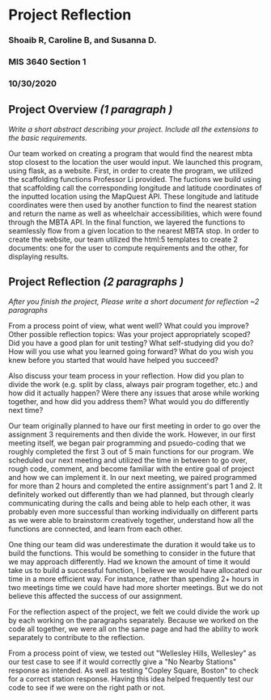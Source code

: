 # Project Reflection
### Shoaib R, Caroline B, and Susanna D.
### MIS 3640 Section 1
### 10/30/2020


## Project Overview *(1 paragraph )*

*Write a short abstract describing your project. Include all the extensions to the basic requirements.*

Our team worked on creating a program that would find the nearest mbta stop closest to the location the user would input. We launched this program, using flask, as a website. First, in order to create the program, we utilized the scaffolding functions Professor Li provided. The fuctions we build using that scaffolding call the corresponding longitude and latitude coordinates of the inputted location using the MapQuest API. These longitude and latitude coordinates were then used by another function to find the nearest station and return the name as well as wheelchair accessibilities, which were found through the MBTA API. In the final function, we layered the functions to seamlessly flow from a given location to the nearest MBTA stop. In order to create the website, our team utilized the html:5 templates to create 2 documents: one for the user to compute requirements and the other, for displaying results. 

## Project Reflection *(2 paragraphs )*

*After you finish the project, Please write a short document for reflection ~2 paragraphs*

From a process point of view, what went well? What could you improve? Other possible reflection topics: Was your project appropriately scoped? Did you have a good plan for unit testing? What self-studying did you do? How will you use what you learned going forward? What do you wish you knew before you started that would have helped you succeed?

Also discuss your team process in your reflection. How did you plan to divide the work (e.g. split by class, always pair program together, etc.) and how did it actually happen? Were there any issues that arose while working together, and how did you address them? What would you do differently next time?

Our team originally planned to have our first meeting in order to go over the assignment 3 requirements and then divide the work. However, in our first meeting itself, we began pair programming and psuedo-coding that we roughly completed the first 3 out of 5 main functions for our program. We scheduled our next meeting and utilized the time in between to go over, rough code, comment, and become familiar with the entire goal of project and how we can implement it. In our next meeting, we paired programmed for more than 2 hours and completed the entire assignment's part 1 and 2. It definitely worked out differently than we had planned, but through clearly communicating during the calls and being able to help each other, it was probably even more successful than working individually on different parts as we were able to brainstorm creatively together, understand how all the functions are connected, and learn from each other. 

One thing our team did was underestimate the duration it would take us to build the functions. This would be something to consider in the future that we may approach differently. Had we known the amount of time it would take us to build a successful function, I believe we would have allocated our time in a more efficient way. For instance, rather than spending 2+ hours in two meetings time we could have had more shorter meetings. But we do not believe this affected the success of our assignment.

For the reflection aspect of the project, we felt we could divide the work up by each working on the paragraphs separately. Because we worked on the code all together, we were all on the same page and had the ability to work separately to contribute to the reflection.

From a process point of view, we tested out "Wellesley Hills, Wellesley" as our test case to see if it would correctly give a "No Nearby Stations" response as intended. As well as testing "Copley Square, Boston" to check for a correct station response. Having this idea helped frequently test our code to see if we were on the right path or not.